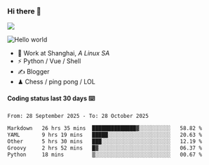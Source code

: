 ### Hi there 👋
![](https://komarev.com/ghpvc/?username=Xuhandsome)


<img src="https://github-readme-stats.vercel.app/api?username=XuHandsome&show_icons=true&theme=merko" alt="Hello world">

<br/>

- 🍻  Work at Shanghai, _A Linux SA_
- ⚡  Python / Vue / Shell
- ✍️  Blogger
- ♟  Chess / ping pong / LOL

#### Coding status last 30 days ⌨️

<!--START_SECTION:waka-->

```txt
From: 28 September 2025 - To: 28 October 2025

Markdown   26 hrs 35 mins  ██████████████▓░░░░░░░░░░   58.82 %
YAML       9 hrs 19 mins   █████░░░░░░░░░░░░░░░░░░░░   20.63 %
Other      5 hrs 30 mins   ███░░░░░░░░░░░░░░░░░░░░░░   12.19 %
Groovy     2 hrs 52 mins   █▓░░░░░░░░░░░░░░░░░░░░░░░   06.37 %
Python     18 mins         ▒░░░░░░░░░░░░░░░░░░░░░░░░   00.67 %
```

<!--END_SECTION:waka-->

